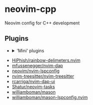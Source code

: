 # neovim-cpp
Neovim config for C++ development 
## Plugins

* <details><summary>'Mini' plugins </summary>

  - [mini.ai](https://github.com/echasnovski/mini.nvim/blob/main/readmes/mini-ai.md)
  - [mini.basics](https://github.com/echasnovski/mini.nvim/blob/main/readmes/mini-basics.md)
  - [mini.comment](https://github.com/echasnovski/mini.nvim/blob/main/readmes/mini-comment.md)
  - [mini.completion](https://github.com/echasnovski/mini.nvim/blob/main/readmes/mini-completion.md)
  - [mini.clue](https://github.com/echasnovski/mini.nvim/blob/main/readmes/mini-clue.md)
  - [mini.cursorword](https://github.com/echasnovski/mini.nvim/blob/main/readmes/mini-cursorword.md)
  - [mini.deps](https://github.com/echasnovski/mini.nvim/blob/main/readmes/mini-deps.md)
  - [mini.files](https://github.com/echasnovski/mini.nvim/blob/main/readmes/mini-files.md)
  - [mini.icons](https://github.com/echasnovski/mini.nvim/blob/main/readmes/mini-icons.md)
  - [mini.indentscope](https://github.com/echasnovski/mini.nvim/blob/main/readmes/mini-indentscope.md)
  - [mini.jump2d](https://github.com/echasnovski/mini.nvim/blob/main/readmes/mini-jump2d.md)
  - [mini.map](https://github.com/echasnovski/mini.nvim/blob/main/readmes/mini-map.md)
  - [mini.notify](https://github.com/echasnovski/mini.nvim/blob/main/readmes/mini-notify.md)
  - [mini.pairs](https://github.com/echasnovski/mini.nvim/blob/main/readmes/mini-pairs.md)
  - [mini.pick](https://github.com/echasnovski/mini.nvim/blob/main/readmes/mini-pick.md)
  - [mini.session](https://github.com/echasnovski/mini.nvim/blob/main/readmes/mini-sessions.md)
  - [mini.statusline](https://github.com/echasnovski/mini.nvim/blob/main/readmes/mini-statusline.md)
  - [mini.starter](https://github.com/echasnovski/mini.nvim/blob/main/readmes/mini-starter.md)
  - [mini.tabline](https://github.com/echasnovski/mini.nvim/blob/main/readmes/mini-tabline.md)
  - [mini.trailspace](https://github.com/echasnovski/mini.nvim/blob/main/readmes/mini-trailspace.md)
    
</details>

* [HiPhish/rainbow-delimeters.nvim](https://github.com/HiPhish/rainbow-delimiters.nvim)
* [mfussenegger/nvim-dap](https://github.com/mfussenegger/nvim-dap)
* [neovim/nvim-lspconfig](https://github.com/neovim/nvim-lspconfig)
* [nvim-treesitter/nvim-treesitter](https://github.com/nvim-treesitter/nvim-treesitter)
* [rcarriga/nvim-dap-ui](https://github.com/rcarriga/nvim-dap-ui)
* [Shatur/neovim-tasks](https://github.com/Shatur/neovim-tasks)
* [williamboman/mason](https://github.com/williamboman/mason.nvim)
* [williamboman/mason-lspconfig.nvim](https://github.com/williamboman/mason-lspconfig.nvim)
